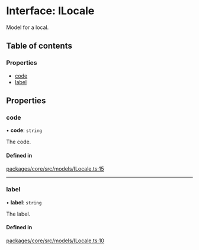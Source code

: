# Interface: ILocale

Model for a local.

## Table of contents

### Properties

- [code](ILocale.md#code)
- [label](ILocale.md#label)

## Properties

### code

• **code**: `string`

The code.

#### Defined in

[packages/core/src/models/ILocale.ts:15](https://github.com/gtscio/framework/blob/ed1186b/packages/core/src/models/ILocale.ts#L15)

___

### label

• **label**: `string`

The label.

#### Defined in

[packages/core/src/models/ILocale.ts:10](https://github.com/gtscio/framework/blob/ed1186b/packages/core/src/models/ILocale.ts#L10)

